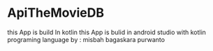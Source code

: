 # ApiTheMovieDB
this App is build In kotlin
this App is bulid in android studio with kotlin programing language 
by : misbah bagaskara purwanto
